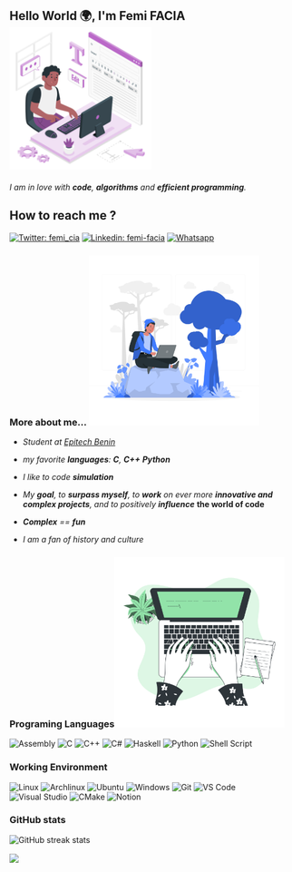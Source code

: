 <!--<h2> Hello World 🌍, I'm Femi FACIA <img style = "position:absolute; left:500px; top:0px;" src="./img/hello_robot.gif" width="80"> </h2>
<h2> Hello World 🌍, I'm Femi FACIA <img style = "position:absolute; left:500px; top:0px;" src="./img/output-onlinegiftools%20(2).gif" width="150"> </h2>
-->

## Hello World 🌍, I'm Femi FACIA <img src="./img/me1.png" width="250">

*I am in love with **code**, **algorithms** and **efficient programming**.*

## How to reach me ?

[![Twitter: femi_cia](https://img.shields.io/twitter/follow/femi_cia?style=social)](https://twitter.com/femi_cia)
[![Linkedin: femi-facia](https://img.shields.io/badge/-Femi%20Facia-blue?style=flat-square&logo=Linkedin&logoColor=whitelink=https://www.linkedin.com/in/femi-facia/)](https://www.linkedin.com/in/femi-facia)
[![Whatsapp](https://img.shields.io/badge/WHATSAPP-25D366)](https://wa.me/+22994600505)

### More about me... <img src="./img/work.png" width="300">
<!--
<img src="./img/meditation2.gif" width="150">
-->
- *Student at [Epitech Benin](https://www.epitech.eu/fr/)*

- *my favorite **languages**: **C**, **C++** **Python***

- *I like to code **simulation***

- *My **goal**, to **surpass myself**, to **work** on ever more **innovative and complex projects**, and to positively **influence***
**the world of code**

- ***Complex** == **fun***

- *I am a fan of history and culture*

### Programing Languages<img src="./img/Typing.png" width="300">
![Assembly](https://img.shields.io/badge/Assembly-yellow?style=flat-square&logo=intel)
![C](https://img.shields.io/badge/C-00599C?style=flat-square&logo=c&logoColor=white)
![C++](https://img.shields.io/badge/C++-00599C?style=flat-square&logo=c%2B%2B&logoColor=white)
![C#](https://img.shields.io/badge/C%23-239120?style=flat-square&logo=c-sharp&logoColor=white)
![Haskell](https://img.shields.io/badge/Haskell-blueviolet?style=flat-square&logo=haskell)
![Python](https://img.shields.io/badge/Python-black?style=flat-square&logo=Python)
![Shell Script](https://img.shields.io/badge/Shell_Script-121011?style=flat-square&logo=gnu-bash&logoColor=white)

### Working Environment

![Linux](https://img.shields.io/badge/Linux-FCC624?style=flat-square&logo=linux&logoColor=black)
![Archlinux](https://img.shields.io/badge/Archlinux-1793d1?style=flat-square&logo=archlinux&logoColor=white)
![Ubuntu](https://img.shields.io/badge/Ubuntu-A81D33?style=flat-square&logo=ubuntu&logoColor=white)
![Windows](https://img.shields.io/badge/Windows-0078D6?style=flat-square&logo=windows&logoColor=white)
![Git](https://img.shields.io/badge/Git-F1502F?style=flat-square&logo=git&logoColor=white)
![VS Code](https://img.shields.io/badge/VS%20Code-007ACC?style=flat-square&logo=visual-studio-code)
![Visual Studio](https://img.shields.io/badge/Visual_Studio-5C2D91?style=flat-square&logo=visual%20studio&logoColor=white)
![CMake](https://img.shields.io/badge/CMake-064F8C?style=flat-square&logo=cmake&logoColor=white)
![Notion](https://img.shields.io/badge/Notion-121011?style=flat-square&logo=notion&logoColor=white)

### GitHub stats

![GitHub streak stats](https://github-readme-streak-stats.herokuapp.com/?user=femifacia)

<p>

  <a href="https://metrics.lecoq.io/femifacia">
    <img align="center" src="https://metrics.lecoq.io/femifacia" />
  </a>

</p>

<!--

**femifacia/femifacia** is a ✨ _special_ ✨ repository because its `README.md` (this file) appears on your GitHub profile.

Here are some ideas to get you started:

- 🔭 I’m currently working on ...
- 🌱 I’m currently learning ...
- 👯 I’m looking to collaborate on ...
- 🤔 I’m looking for help with ...
- 💬 Ask me about ...
- 📫 How to reach me: ...
- 😄 Pronouns: ...
- ⚡ Fun fact: ...
-->
